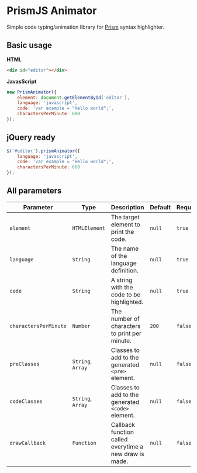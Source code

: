 
# PrismJS Animator

Simple code typing/animation library for [Prism](https://prismjs.com/) syntax highlighter.

## Basic usage

**HTML**

```html
<div id="editor"></div>
```

**JavasScript**
```javascript
new PrismAnimator({
    element: document.getElementById('editor'),
    language: 'javascript',
    code: 'var example = "Hello world";',
    charactersPerMinute: 600
});
```


## jQuery ready
```javascript
$('#editor').prismAnimator({
    language: 'javascript',
    code: 'var example = "Hello world";',
    charactersPerMinute: 600
});
```

## All parameters
| Parameter | Type | Description | Default | Required |
|--|--|--|--|--|
| `element` | `HTMLElement` | The target element to print the code. | `null` | `true` |
| `language` | `String` | The name of the language definition. | `null` | `true` |
| `code` | `String` | A string with the code to be highlighted. | `null` | `true` |
| `charactersPerMinute` | `Number` | The number of characters to print per minute. | `200` | `false` |
| `preClasses` | `String`, `Array` | Classes to add to the generated `<pre>` element. | `null` | `false` |
| `codeClasses` | `String`, `Array` | Classes to add to the generated `<code>` element. | `null` | `false` |
| `drawCallback` | `Function` | Callback function called everytime a new draw is made. | `null` | `false` |

